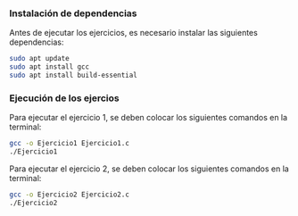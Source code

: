 ### Instalación de dependencias

Antes de ejecutar los ejercicios, es necesario instalar las siguientes dependencias:
```bash
sudo apt update
sudo apt install gcc
sudo apt install build-essential
```

### Ejecución de los ejercios

Para ejecutar el ejercicio 1, se deben colocar los siguientes comandos en la terminal:
```bash
gcc -o Ejercicio1 Ejercicio1.c
./Ejercicio1
```

Para ejecutar el ejercicio 2, se deben colocar los siguientes comandos en la terminal:
```bash
gcc -o Ejercicio2 Ejercicio2.c
./Ejercicio2
```
